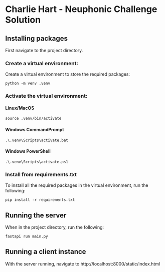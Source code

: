 # Charlie Hart - Neuphonic Challenge Solution

## Installing packages

First navigate to the project directory.

### Create a virtual environment:

Create a virtual environment to store the required packages:

```python -m venv .venv```

### Activate the virtual environment:

#### Linux/MacOS

```source .venv/bin/activate```

#### Windows CommandPrompt

```.\.venv\Scripts\activate.bat```

#### Windows PowerShell

```.\.venv\Scripts\activate.ps1```

### Install from requirements.txt

To install all the required packages in the virtual environment, run the following:

```pip install -r requirements.txt```

## Running the server

When in the project directory, run the following:

```fastapi run main.py```

## Running a client instance

With the server running, navigate to http://localhost:8000/static/index.html
